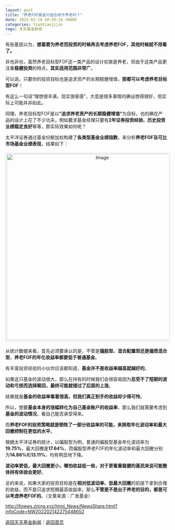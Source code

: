 ```yaml
---
layout: post
title: "养老FOF基金只适合用于养老吗？"
date: 2022-02-14 10:59:24 +0800
categories: tiantianjijin
tags: 天天基金新闻
---
```

<p>有些基民以为，<strong>想着要为养老而投资的时候再去考虑养老FOF，其他时候就不用看了。</strong></p>
 <p>非也非也，虽然养老目标型FOF这一类产品的设计初衷是养老，但由于这类产品更注重<strong>稳健投资</strong>的特点，<strong>其实适用范围非常广</strong>。</p>
 <p>可以说，只要你的投资目标也是追求资产的长期稳健增值，<strong>那都可以考虑养老目标型FOF</strong>！</p>
 <p>有这么一句话“理想很丰满，现实很骨感”，大意是很多事情的确设想得很好，但实际上可能并非如此。</p>
 <p>同理，养老目标型FOF是以<strong>“追求养老资产的长期稳健增值”</strong>为目标，也的确在产品的设计上花了不少功夫，例如要求基金经理只要有<strong>2年证券投资经验、历史投资业绩稳定良好</strong>等等，那实际效果如何呢？</p>
 <p>太平洋证券通过基金份额加权构建了<strong>各类型基金业绩指数</strong>，来分析<strong>养老FOF及可比市场基金业绩表现</strong>，结果如下：</p>
 <center><img src="https://dfscdn.dfcfw.com/download/D25107622577311101275_w751h264.jpg" alt="Image" width="580" emheight="217" style="border:#d1d1d1 1px solid;padding:3px;margin:5px 0;" /></center><p>从统计数据来看，首先必须要承认的是，不管是<strong>偏股型、混合配置型还是偏债混合型</strong>，<strong>养老FOF的年化收益率都要低于普通基金</strong>。</p>
 <p>有丰富投资经验的小伙伴应该都知道，<strong>基金并不是收益率越高就越好的</strong>。</p>
 <p>如果这只基金的波动很大，那么在持有的时候我们会很容易因为<strong>忍受不了短期的波动和亏损而选择赎回，最终可能就错过了后面的上涨</strong>。</p>
 <p>结果就是<strong>基金的收益率看着很高，但我们真正到手的收益却少得可怜</strong>。</p>
 <p>所以，想要<strong>基金本身的涨幅转化为自己基金账户的收益率</strong>，那么我们就需要考虑到<strong>基金的波动情况</strong>，看自己能否承受得来。</p>
 <p>而<strong>养老FOF的投资策略就是牺牲了一部分收益率的可能，来换取年化波动率和最大回撤控制在更低的水平</strong>。</p>
 <p>根据太平洋证券的统计，以偏股型为例，普通的偏股型基金年化波动率为<strong>19.75%</strong>，最大回撤是<strong>17.64%</strong>，而偏股型养老FOF的年化波动率和最大回撤分别为<strong>14.86%</strong>和<strong>13.11%</strong>，均有明显地下降。</p>
 <p><strong>波动率更低，最大回撤更小，哪怕收益低一些，</strong><strong>对于更看重稳健的基民来说可能整体持有体验会更好</strong>。</p><p>总的来说，如果大家的投资目标是在<strong>相对低波动率、低最大回撤</strong>的前提下拿到合理的收益，而不是只追求短期最高收益率，那么<strong>不管是不是出于养老的目的，都是可以考虑养老FOF的</strong>。（文章来源：广发基金）</p>

<http://finews.zning.xyz/html_News/NewsShare.html?infoCode=NW202202142275448652>

[返回天天基金新闻](//finews.withounder.com/category/tiantianjijin.html)｜[返回首页](//finews.withounder.com/)